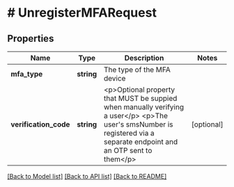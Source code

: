 # # UnregisterMFARequest

## Properties

Name | Type | Description | Notes
------------ | ------------- | ------------- | -------------
**mfa_type** | **string** | The type of the MFA device | 
**verification_code** | **string** | &lt;p&gt;Optional property that MUST be suppied when manually verifying a user&lt;/p&gt; &lt;p&gt;The user&#39;s smsNumber is registered via a separate endpoint and an OTP sent to them&lt;/p&gt; | [optional] 

[[Back to Model list]](../../README.md#documentation-for-models) [[Back to API list]](../../README.md#documentation-for-api-endpoints) [[Back to README]](../../README.md)


